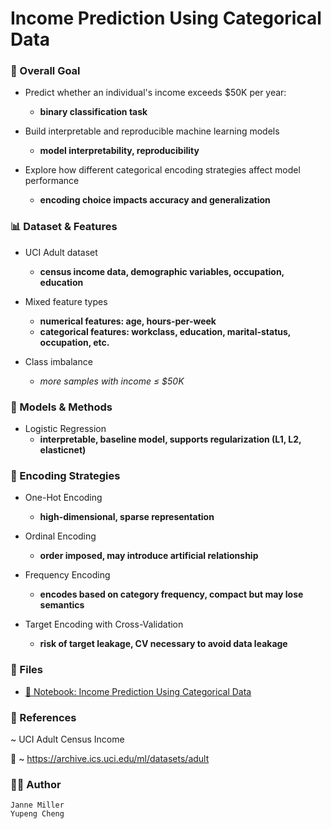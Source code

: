 # Income Prediction Using Categorical Data

### 🎯 Overall Goal

- Predict whether an individual's income exceeds $50K per year:
    - **binary classification task**

- Build interpretable and reproducible machine learning models
    - **model interpretability, reproducibility**

- Explore how different categorical encoding strategies affect model performance
    - **encoding choice impacts accuracy and generalization**

### 📊 Dataset & Features

- UCI Adult dataset
    - **census income data, demographic variables, occupation, education**

- Mixed feature types
    - **numerical features: age, hours-per-week**
    - **categorical features: workclass, education, marital-status, occupation, etc.**

- Class imbalance
    - *more samples with income ≤ $50K*

### 🧠 Models & Methods

- Logistic Regression
    - **interpretable, baseline model, supports regularization (L1, L2, elasticnet)**

### 🔧 Encoding Strategies

- One-Hot Encoding
    - **high-dimensional, sparse representation**

- Ordinal Encoding
    - **order imposed, may introduce artificial relationship**

- Frequency Encoding
    - **encodes based on category frequency, compact but may lose semantics**

- Target Encoding with Cross-Validation
    - **risk of target leakage, CV necessary to avoid data leakage**

### 📂 Files
- [📘 Notebook: Income Prediction Using Categorical Data](notebooks/main.ipynb)

### 🧾 References
~ UCI Adult Census Income

🔗 ~ https://archive.ics.uci.edu/ml/datasets/adult

### 🧑‍🏫 Author
```
Janne Miller 
Yupeng Cheng
```
